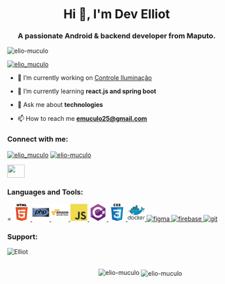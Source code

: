 <h1 align="center">Hi 👋, I'm Dev Elliot</h1>
<h3 align="center">A passionate Android & backend developer from Maputo.</h3>

<p align="left"> <img src="https://komarev.com/ghpvc/?username=elio-muculo&label=Profile%20views&color=0e75b6&style=flat" alt="elio-muculo" /> </p>

<p align="left"> <a href="https://twitter.com/elio_muculo" target="blank"><img src="https://img.shields.io/twitter/follow/elio_muculo?logo=twitter&style=for-the-badge" alt="elio_muculo" /></a> </p> 



- 🔭 I’m currently working on [Controle Iluminação](https://github.com/Elio-Muculo/Controle_iluminacao)

- 🌱 I’m currently learning **react.js and spring boot**

- 💬 Ask me about **technologies**

- 📫 How to reach me **emuculo25@gmail.com**

<h3 align="left">Connect with me:</h3>
<p align="left">
<a href="https://twitter.com/elio_muculo" target="blank"><img align="center" src="https://raw.githubusercontent.com/rahuldkjain/github-profile-readme-generator/master/src/images/icons/Social/twitter.svg" alt="elio_muculo" height="30" width="40" /></a>
<a href="https://linkedin.com/in/elio-muculo" target="blank"><img align="center" src="https://raw.githubusercontent.com/rahuldkjain/github-profile-readme-generator/master/src/images/icons/Social/linked-in-alt.svg" alt="elio-muculo" height="30" width="40" /></a>
 <p align="left"> <a href="https://wa.link/49wf99" target="blank"><img align="center" width="40" height="30" src="https://raw.githubusercontent.com/rahuldkjain/github-profile-readme-generator/master/src/images/icons/Social/whatsapp.svg" /></a> </p> 
</p>

<h3 align="left">Languages and Tools:</h3>
<p align="left"> =
		   <a href="https://www.w3.org/html/" target="_blank" rel="noreferrer"> 
	   	<img src="https://raw.githubusercontent.com/devicons/devicon/master/icons/html5/html5-original-wordmark.svg" alt="html5" width="40" height="40"/> 
	   </a> 
	<a href="https://www.php.net" target="_blank" rel="noreferrer"> <img src="https://raw.githubusercontent.com/devicons/devicon/master/icons/php/php-original.svg" alt="php" width="40" height="40"/> </a>
	<a href="https://aws.amazon.com" target="_blank" rel="noreferrer"> 
			<img src="https://raw.githubusercontent.com/devicons/devicon/master/icons/amazonwebservices/amazonwebservices-original-wordmark.svg" alt="aws" width="40" height="40"/>
	 </a> 
	 <a href="https://developer.mozilla.org/en-US/docs/Web/JavaScript" target="_blank" rel="noreferrer">
	  	 <img src="https://raw.githubusercontent.com/devicons/devicon/master/icons/javascript/javascript-original.svg" alt="javascript" width="40" height="40"/> 
	  	</a> 
	<a href="https://www.w3schools.com/cs/" target="_blank" rel="noreferrer"> 
		<img src="https://raw.githubusercontent.com/devicons/devicon/master/icons/csharp/csharp-original.svg" alt="csharp" width="40" height="40"/> 
	</a>
	<a href="https://www.w3schools.com/css/" target="_blank" rel="noreferrer">
	  <img src="https://raw.githubusercontent.com/devicons/devicon/master/icons/css3/css3-original-wordmark.svg" alt="css3" width="40" height="40"/> 
	</a> 
	  <a href="https://www.docker.com/" target="_blank" rel="noreferrer"> 
	  	<img src="https://raw.githubusercontent.com/devicons/devicon/master/icons/docker/docker-original-wordmark.svg" alt="docker" width="40" height="40"/> 
	 </a>
	  <a href="https://www.figma.com/" target="_blank" rel="noreferrer"> 
	  	<img src="https://www.vectorlogo.zone/logos/figma/figma-icon.svg" alt="figma" width="40" height="40"/> 
	  </a> 
	  <a href="https://firebase.google.com/" target="_blank" rel="noreferrer"> 
	  	<img src="https://www.vectorlogo.zone/logos/firebase/firebase-icon.svg" alt="firebase" width="40" height="40"/> 
	  </a> 
	  <a href="https://git-scm.com/" target="_blank" rel="noreferrer"> 
	  	<img src="https://www.vectorlogo.zone/logos/git-scm/git-scm-icon.svg" alt="git" width="40" height="40"/> 
	  </a>

</p>

<h3 align="left">Support:</h3>
<p><a href="https://www.buymeacoffee.com/Elliot"> <img align="left" src="https://cdn.buymeacoffee.com/buttons/v2/default-yellow.png" height="50" width="210" alt="Elliot" /></a></p><br><br>

<p><img align="left" src="https://github-readme-stats.vercel.app/api/top-langs?username=elio-muculo&show_icons=true&locale=en&layout=compact" alt="elio-muculo" /></p>

<p>&nbsp;<img align="center" src="https://github-readme-stats.vercel.app/api?username=elio-muculo&show_icons=true&locale=en" alt="elio-muculo" /></p>
